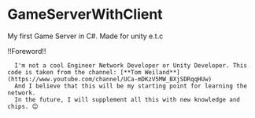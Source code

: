 # GameServerWithClient
My first Game Server in C#. Made for unity e.t.c

‼Foreword‼
```
  I'm not a cool Engineer Network Developer or Unity Developer. This code is taken from the channel: [**Tom Weiland**](https://www.youtube.com/channel/UCa-mDKzV5MW_BXjSDRqqHUw)
  And I believe that this will be my starting point for learning the network.
  In the future, I will supplement all this with new knowledge and chips. 😊
```
